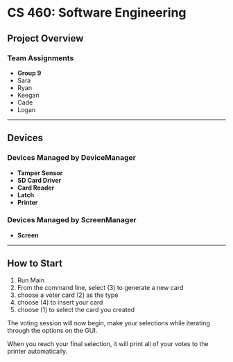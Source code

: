 # CS 460: Software Engineering
## Project Overview

### Team Assignments
- **Group 9**
- Sara
- Ryan
- Keegan
- Cade
- Logan
---

## Devices

### Devices Managed by **DeviceManager**
- **Tamper Sensor**
- **SD Card Driver**
- **Card Reader**
- **Latch**
- **Printer**

### Devices Managed by **ScreenManager**
- **Screen**

---

## How to Start

1. Run Main 
2. From the command line, select (3) to generate a new card
3. choose a voter card (2) as the type 
4. choose (4) to insert your card
5. choose (1) to select the card you created 

The voting session will now begin, make your selections while iterating through the options on the GUI. 

When you reach your final selection, it will print all of your votes to the printer automatically.